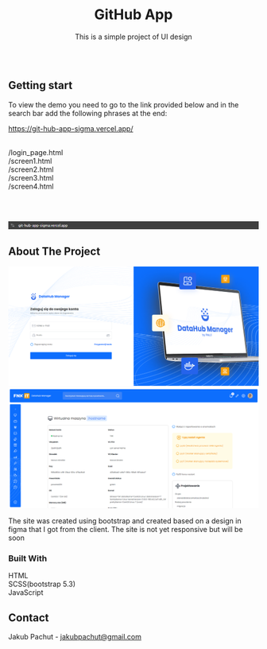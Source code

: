 <div align="center">
<h1 align="center">GitHub App</h1>

  <p align="center">
  This is a simple project of UI design 
</div>

<br><br>

## Getting start  
To view the demo you need to go to the link provided below and in the search bar add the following phrases at the end:

https://git-hub-app-sigma.vercel.app/

<br>
/login_page.html

<br>
/screen1.html

<br>
/screen2.html

<br>
/screen3.html

<br>
/screen4.html

<br><br>

<img src='dist/img/how-to-open.png'>

## About The Project

<img src='dist/img/login.png'>
<img src='dist/img/example.png'>

The site was created using bootstrap and created based on a design in figma that I got from the client. The site is not yet responsive but will be soon  

### Built With

HTML
<br>
SCSS(bootstrap 5.3)
<br>
JavaScript
<br>

## Contact

Jakub Pachut - jakubpachut@gmail.com
